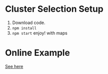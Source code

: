 # Cluster Selection Setup
1) Download code.
2) `npm install`
3) `npm start`
enjoy! with maps
# Online Example

[See here](https://qw9tm.csb.app/)
